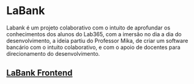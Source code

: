 # LaBank

Labank é um projeto colaborativo com o intuito de aprofundar os conhecimentos dos alunos do Lab365, com a imersão no dia a dia do desenvolvimento, a ideia partiu do Professor Mika, de criar um software bancário com o intuito colaborativo, e com o apoio de docentes para direcionamento do desenvolvimento. 

## [LaBank Frontend](https://github.com/mikansc/nulab-frontend-mk)